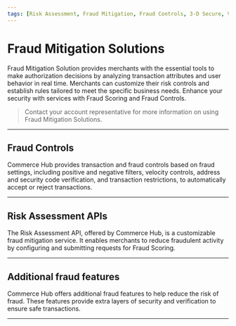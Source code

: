 ```yaml
---
tags: [Risk Assessment, Fraud Mitigation, Fraud Controls, 3-D Secure, Verification]
---
```

 
# Fraud Mitigation Solutions

Fraud Mitigation Solution provides merchants with the essential tools to make authorization decisions by analyzing transaction attributes and user behavior in real time. Merchants can customize their risk controls and establish rules tailored to meet the specific business needs. Enhance your security with services with Fraud Scoring and Fraud Controls.

<!-- theme: info -->
> Contact your account representative for more information on using Fraud Mitigation Solutions.

---

## Fraud Controls

Commerce Hub provides transaction and fraud controls based on fraud settings, including positive and negative filters, velocity controls, address and security code verification, and transaction restrictions, to automatically accept or reject transactions.

<!-- type: row -->

<!-- type: card
title: Address and Security Code
description: The address and security code filters provide a merchant the ability to enable various transaction filters using the address and security code verification.
link: ?path=docs/Resources/Guides/Fraud/Fraud-Settings-AVS-CVV.md
-->

<!-- type: card
title: Positive/Negative Fraud Filters
description: Positive filters are used to configure a whitelist and allow the transaction to process based on specific criteria. Negative filters are used to configure a blacklist and block the transaction based on specific criteria.
link: ?path=docs/Resources/Guides/Fraud/Fraud-Settings-Filters.md
-->

<!-- type: card
title: Transaction Restrictions
description: The Transaction Restriction settings can be enabled for duplicate transaction detection. Restrictions are applied by transaction controls inside of Marketplace.
link: ?path=docs/Resources/Guides/Fraud/Fraud-Settings-Restrictions.md
-->

<!-- type: card
title: Velocity Settings
description: Velocity Settings determine which transactions Commerce Hub allows to proceed to authorization. 
link: ?path=docs/Resources/Guides/Fraud/Fraud-Settings-Velocity.md
-->

<!-- type: row-end -->

---

## Risk Assessment APIs

The Risk Assessment API, offered by Commerce Hub, is a customizable fraud mitigation service. It enables merchants to reduce fraudulent activity by configuring and submitting requests for Fraud Scoring.

<!-- type: row -->

<!-- type: card
title: Fraud Scoring
description: Enhance decision-making, detect fraudulent networks, and verify legitimate customers by evaluating transactions in real-time with machine learning-based scoring tailored to your business needs.
link: ?path=docs/Resources/Guides/Fraud/Fraud-Scoring.md
-->

<!-- type: row-end -->

---

## Additional fraud features

Commerce Hub offers additional fraud features to help reduce the risk of fraud. These features provide extra layers of security and verification to ensure safe transactions.

<!-- type: row -->

<!-- type: card
title: 3-D Secure
description: Commerce Hub supports 3-D Secure (3DS) transactions through a merchant’s 3DS service or Commerce Hub’s 3DS authentication service.
link: ?path=docs/Online-Mobile-Digital/3D-Secure/3DSecure.md
-->

<!-- type: row-end -->

---
